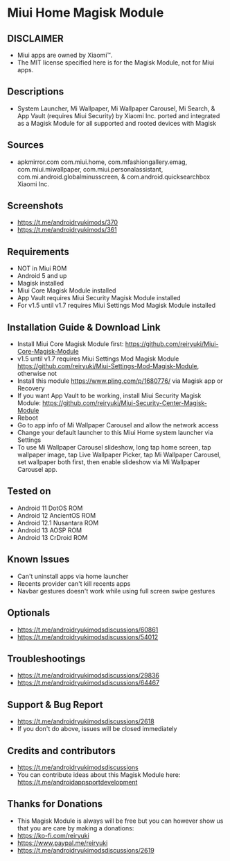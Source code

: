 # Miui Home Magisk Module

## DISCLAIMER
- Miui apps are owned by Xiaomi™.
- The MIT license specified here is for the Magisk Module, not for Miui apps.

## Descriptions
- System Launcher, Mi Wallpaper, Mi Wallpaper Carousel, Mi Search, & App Vault (requires Miui Security) by Xiaomi Inc. ported and integrated as a Magisk Module for all supported and rooted devices with Magisk

## Sources
- apkmirror.com com.miui.home, com.mfashiongallery.emag, com.miui.miwallpaper, com.miui.personalassistant, com.mi.android.globalminusscreen, & com.android.quicksearchbox Xiaomi Inc.

## Screenshots
- https://t.me/androidryukimods/370
- https://t.me/androidryukimods/361

## Requirements
- NOT in Miui ROM
- Android 5 and up
- Magisk installed
- Miui Core Magisk Module installed
- App Vault requires Miui Security Magisk Module installed
- For v1.5 until v1.7 requires Miui Settings Mod Magisk Module installed

## Installation Guide & Download Link
- Install Miui Core Magisk Module first: https://github.com/reiryuki/Miui-Core-Magisk-Module
- v1.5 until v1.7 requires Miui Settings Mod Magisk Module https://github.com/reiryuki/Miui-Settings-Mod-Magisk-Module, otherwise not
- Install this module https://www.pling.com/p/1680776/ via Magisk app or Recovery
- If you want App Vault to be working, install Miui Security Magisk Module: https://github.com/reiryuki/Miui-Security-Center-Magisk-Module
- Reboot
- Go to app info of Mi Wallpaper Carousel and allow the network access
- Change your default launcher to this Miui Home system launcher via Settings
- To use Mi Wallpaper Carousel slideshow, long tap home screen, tap wallpaper image, tap Live Wallpaper Picker, tap Mi Wallpaper Carousel, set wallpaper both first, then enable slideshow via Mi Wallpaper Carousel app.

## Tested on
- Android 11 DotOS ROM
- Android 12 AncientOS ROM
- Android 12.1 Nusantara ROM
- Android 13 AOSP ROM
- Android 13 CrDroid ROM

## Known Issues
- Can't uninstall apps via home launcher
- Recents provider can't kill recents apps
- Navbar gestures doesn't work while using full screen swipe gestures

## Optionals
- https://t.me/androidryukimodsdiscussions/60861
- https://t.me/androidryukimodsdiscussions/54012

## Troubleshootings
- https://t.me/androidryukimodsdiscussions/29836
- https://t.me/androidryukimodsdiscussions/64467

## Support & Bug Report
- https://t.me/androidryukimodsdiscussions/2618
- If you don't do above, issues will be closed immediately

## Credits and contributors
- https://t.me/androidryukimodsdiscussions
- You can contribute ideas about this Magisk Module here: https://t.me/androidappsportdevelopment

## Thanks for Donations
- This Magisk Module is always will be free but you can however show us that you are care by making a donations:
- https://ko-fi.com/reiryuki
- https://www.paypal.me/reiryuki
- https://t.me/androidryukimodsdiscussions/2619


